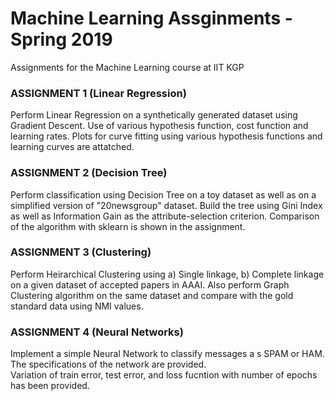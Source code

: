 # Machine Learning Assginments - Spring 2019

Assignments for the Machine Learning course at IIT KGP

### ASSIGNMENT 1 (Linear Regression)
Perform Linear Regression on a synthetically generated dataset using Gradient Descent. Use of various hypothesis function, cost function and learning rates.
Plots for curve fitting using various hypothesis functions and learning curves are attatched.


### ASSIGNMENT 2 (Decision Tree)
Perform classification using Decision Tree on a toy dataset as well as on a simplified version of "20newsgroup" dataset. Build the tree using Gini Index as well as Information Gain as the attribute-selection criterion.
Comparison of the algorithm with sklearn is shown in the assignment.


### ASSIGNMENT 3 (Clustering)
Perform Heirarchical Clustering using a) Single linkage, b) Complete linkage on a given dataset of accepted papers in AAAI.
Also perform Graph Clustering algorithm on the same dataset and compare with the gold standard data using NMI values.


### ASSIGNMENT 4 (Neural Networks)
Implement a simple Neural Network to classify messages a s SPAM or HAM. The specifications of the network are provided.  
Variation of train error, test error, and loss fucntion with number of epochs has been provided.
